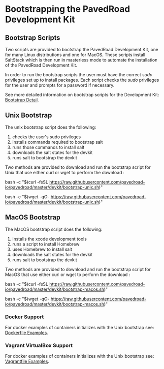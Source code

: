 # Bootstrapping the PavedRoad Development Kit

## Bootstrap Scripts

Two scripts are provided to bootstrap the PavedRoad Development Kit,
one for many Linux distributions and one for MacOS.
These scripts install SaltStack which is then run in masterless mode
to automate the installation of the PavedRoad Development Kit.

In order to run the bootstrap scripts the user must have the correct _sudo_ privileges
set up to install packages.
Each script checks the _sudo_ privileges for the user and prompts for a
password if necessary.

See more detailed information on bootstrap scripts for the Development Kit:
[Bootstrap Detail](/devkit/BOOTSTRAP.md).

## Unix Bootstrap

The unix bootstrap script does the following:

1) checks the user's sudo privileges
2) installs commands required to bootstrap salt
3) runs those commands to install salt
4) downloads the salt states for the devkit
5) runs salt to bootstrap the devkit

Two methods are provided to download and run the bootstrap script for Unix
that use either curl or wget to perform the download :

bash -c "$(curl -fsSL https://raw.githubusercontent.com/pavedroad-io/pavedroad/master/devkit/bootstrap-unix.sh)"

bash -c "$(wget -qO- https://raw.githubusercontent.com/pavedroad-io/pavedroad/master/devkit/bootstrap-unix.sh)"

## MacOS Bootstrap

The MacOS bootstrap script does the following:

1) installs the xcode development tools
2) runs a script to install Homebrew
3) uses Homebrew to install salt
4) downloads the salt states for the devkit
5) runs salt to bootstrap the devkit

Two methods are provided to download and run the bootstrap script for MacOS
that use either curl or wget to perform the download :

bash -c "$(curl -fsSL https://raw.githubusercontent.com/pavedroad-io/pavedroad/master/devkit/bootstrap-macos.sh)"

bash -c "$(wget -qO- https://raw.githubusercontent.com/pavedroad-io/pavedroad/master/devkit/bootstrap-macos.sh)"

### Docker Support

For docker examples of containers initializes with the Unix bootstrap see:
[Dockerfile Examples](/devkit/docker/README.md).

### Vagrant VirtualBox Support

For docker examples of containers initializes with the Unix bootstrap see:
[Vagrantfile Examples](/devkit/vagrant/README.md).


